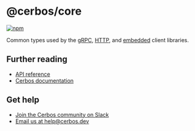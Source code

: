# @cerbos/core

[![npm](https://img.shields.io/npm/v/@cerbos/core?style=flat-square)](https://www.npmjs.com/package/@cerbos/core)

Common types used by the [gRPC](../grpc/README.md), [HTTP](../http/README.md), and [embedded](../embedded/README.md) client libraries.

## Further reading

- [API reference](../../docs/core.md)
- [Cerbos documentation](https://docs.cerbos.dev)

## Get help

- [Join the Cerbos community on Slack](http://go.cerbos.io/slack)
- [Email us at help@cerbos.dev](mailto:help@cerbos.dev)
